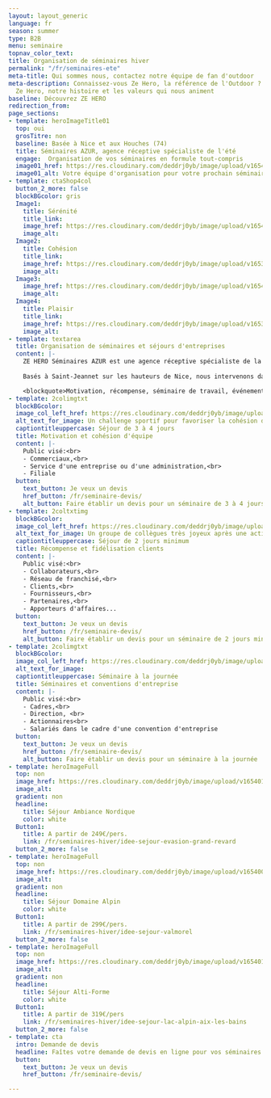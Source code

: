 ```yaml
---
layout: layout_generic
language: fr
season: summer
type: B2B
menu: seminaire
topnav_color_text: 
title: Organisation de séminaires hiver
permalink: "/fr/seminaires-ete"
meta-title: Qui sommes nous, contactez notre équipe de fan d'outdoor
meta-description: Connaissez-vous Ze Hero, la référence de l'Outdoor ? Découvrez l'équipe
  Ze Hero, notre histoire et les valeurs qui nous animent
baseline: Découvrez ZE HERO
redirection_from:
page_sections:
- template: heroImageTitle01
  top: oui
  grosTitre: non
  baseline: Basée à Nice et aux Houches (74)
  title: Séminaires AZUR, agence réceptive spécialiste de l'été
  engage:  Organisation de vos séminaires en formule tout-compris
  image01_href: https://res.cloudinary.com/deddrj0yb/image/upload/v1654010009/website/Seminaires/ete/constantin-QRXxMSin654-unsplash.jpg
  image01_alt: Votre équipe d'organisation pour votre prochain séminaire d'entreprise
- template: ctaShop4col
  button_2_more: false
  blockBGcolor: gris
  Image1:
    title: Sérénité
    title_link:
    image_href: https://res.cloudinary.com/deddrj0yb/image/upload/v1654015684/website/Seminaires/ete/matthieu-joannon-SsA6JKybujo-unsplash.jpg
    image_alt:
  Image2:
    title: Cohésion
    title_link:
    image_href: https://res.cloudinary.com/deddrj0yb/image/upload/v1653043317/website/Seminaires/workshop/IMG_0263.jpg
    image_alt:
  Image3:
    image_href: https://res.cloudinary.com/deddrj0yb/image/upload/v1654015718/website/Seminaires/ete/thomas-despeyroux-2aGaN2oDPQI-unsplash.jpg
    image_alt:
  Image4:
    title: Plaisir
    title_link:
    image_href: https://res.cloudinary.com/deddrj0yb/image/upload/v1653043320/website/Seminaires/workshop/IMG_0286.jpg
    image_alt:
- template: textarea
  title: Organisation de séminaires et séjours d'entreprises
  content: |-
    ZE HERO Séminaires AZUR est une agence réceptive spécialiste de la Haute-Savoie, de la Provence, des Alpes du Sud et de la Côte d'Azur, qui organise vos séminaires : conseils, animation de groupe et réservation de séjour en formule "tout-compris" (hébergement, activités, logistique). 
    
    Basés à Saint-Jeannet sur les hauteurs de Nice, nous intervenons dans les villes, villages et stations balnéaires du littoral depuis 2005 et avec un nouveau camp de base aux Houches pour vos séminaires montagnards.

    <blockquote>Motivation, récompense, séminaire de travail, événement d'entreprise... ZE HERO Séminaires transformera vos besoins en un séjour réussi et des émotions partagées.</blockquote>
- template: 2colimgtxt
  blockBGcolor: 
  image_col_left_href: https://res.cloudinary.com/deddrj0yb/image/upload/c_lfill,h_600,w_600/v1653030711/website/Seminaires/hiver/IMG_1443.jpg
  alt_text_for_image: Un challenge sportif pour favoriser la cohésion d'équipe et l'entraide
  captiontitleuppercase: Séjour de 3 à 4 jours
  title: Motivation et cohésion d'équipe
  content: |- 
    Public visé:<br>
    - Commerciaux,<br>
    - Service d'une entreprise ou d'une administration,<br>
    - Filiale
  button:
    text_button: Je veux un devis
    href_button: /fr/seminaire-devis/
    alt_button: Faire établir un devis pour un séminaire de 3 à 4 jours
- template: 2coltxtimg
  blockBGcolor: 
  image_col_left_href: https://res.cloudinary.com/deddrj0yb/image/upload/c_fill,h_600,w_600/v1653030860/website/Seminaires/hiver/IMG_1402.jpg
  alt_text_for_image: Un groupe de collègues très joyeux après une activité challenge olympique lors d'un sémianire d'entreprise
  captiontitleuppercase: Séjour de 2 jours minimum
  title: Récompense et fidélisation clients
  content: |- 
    Public visé:<br>
    - Collaborateurs,<br>
    - Réseau de franchisé,<br>
    - Clients,<br>
    - Fournisseurs,<br>
    - Partenaires,<br>
    - Apporteurs d'affaires...
  button:
    text_button: Je veux un devis
    href_button: /fr/seminaire-devis/
    alt_button: Faire établir un devis pour un séminaire de 2 jours minimum
- template: 2colimgtxt
  blockBGcolor: 
  image_col_left_href: https://res.cloudinary.com/deddrj0yb/image/upload/v1650905007/website/Seminaires/alexandre-pellaes-6vAjp0pscX0-unsplash.jpg
  alt_text_for_image: 
  captiontitleuppercase: Séminaire à la journée
  title: Séminaires et conventions d'entreprise
  content: |- 
    Public visé:<br>
    - Cadres,<br>
    - Direction, <br>
    - Actionnaires<br>
    - Salariés dans le cadre d'une convention d'entreprise
  button:
    text_button: Je veux un devis
    href_button: /fr/seminaire-devis/
    alt_button: Faire établir un devis pour un séminaire à la journée
- template: heroImageFull
  top: non
  image_href: https://res.cloudinary.com/deddrj0yb/image/upload/v1654015582/website/Seminaires/ete/jeremy-bezanger-H8W1PqLWxrE-unsplash.jpg
  image_alt: 
  gradient: non
  headline:
    title: Séjour Ambiance Nordique
    color: white
  Button1:
    title: A partir de 249€/pers.
    link: /fr/seminaires-hiver/idee-sejour-evasion-grand-revard
  button_2_more: false
- template: heroImageFull
  top: non
  image_href: https://res.cloudinary.com/deddrj0yb/image/upload/v1654009876/website/Seminaires/ete/nick-page-8WJkrixuI8M-unsplash.jpg
  image_alt: 
  gradient: non
  headline:
    title: Séjour Domaine Alpin
    color: white
  Button1:
    title: A partir de 299€/pers.
    link: /fr/seminaires-hiver/idee-sejour-valmorel
  button_2_more: false
- template: heroImageFull
  top: non
  image_href: https://res.cloudinary.com/deddrj0yb/image/upload/v1654010009/website/Seminaires/ete/constantin-QRXxMSin654-unsplash.jpg
  image_alt: 
  gradient: non
  headline:
    title: Séjour Alti-Forme
    color: white
  Button1:
    title: A partir de 319€/pers
    link: /fr/seminaires-hiver/idee-sejour-lac-alpin-aix-les-bains
  button_2_more: false
- template: cta
  intro: Demande de devis
  headline: Faîtes votre demande de devis en ligne pour vos séminaires hiver ou été
  button:
    text_button: Je veux un devis
    href_button: /fr/seminaire-devis/

---
```


